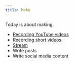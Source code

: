 ```yaml
---
title: Make
---
```


Today is about making.

- [Recording YouTube videos](/mode/record-youtube-video)
- [Recording short videos](/mode/record-short-video)
- [Stream](/mode/stream)
- Write posts
- Write social media content
